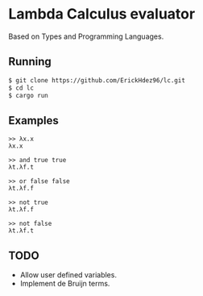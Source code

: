 # Lambda Calculus evaluator

Based on Types and Programming Languages.

## Running

```bash
$ git clone https://github.com/ErickHdez96/lc.git
$ cd lc
$ cargo run
```

## Examples

```
>> λx.x
λx.x

>> and true true
λt.λf.t

>> or false false
λt.λf.f

>> not true
λt.λf.f

>> not false
λt.λf.t
```

## TODO

* Allow user defined variables.
* Implement de Bruijn terms.

